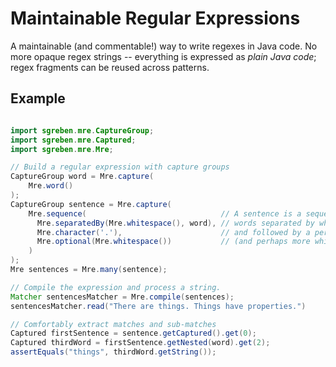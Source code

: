 # Maintainable Regular Expressions

A maintainable (and commentable!) way to write regexes in Java code. No more opaque regex strings -- everything is expressed as *plain Java code*; regex fragments can be reused across patterns. 


## Example

```java

import sgreben.mre.CaptureGroup;
import sgreben.mre.Captured;
import sgreben.mre.Mre;

// Build a regular expression with capture groups
CaptureGroup word = Mre.capture(
    Mre.word()
);
CaptureGroup sentence = Mre.capture(
    Mre.sequence(                              // A sentence is a sequence of
      Mre.separatedBy(Mre.whitespace(), word), // words separated by whitespace
      Mre.character('.'),                      // and followed by a period
      Mre.optional(Mre.whitespace())           // (and perhaps more whitespace).
    )
);
Mre sentences = Mre.many(sentence);

// Compile the expression and process a string.
Matcher sentencesMatcher = Mre.compile(sentences);
sentencesMatcher.read("There are things. Things have properties.")

// Comfortably extract matches and sub-matches
Captured firstSentence = sentence.getCaptured().get(0);
Captured thirdWord = firstSentence.getNested(word).get(2);
assertEquals("things", thirdWord.getString());
```